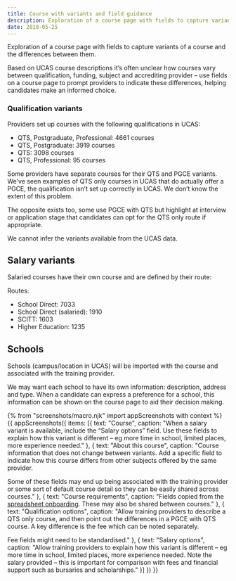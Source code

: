```yaml
---
title: Course with variants and field guidance
description: Exploration of a course page with fields to capture variants of a course and the differences between them.
date: 2018-05-25
---
```

Exploration of a course page with fields to capture variants of a course and the differences between them.

Based on UCAS course descriptions it’s often unclear how courses vary between qualification, funding, subject and accrediting provider – use fields on a course page to prompt providers to indicate these differences, helping candidates make an informed choice.

### Qualification variants

Providers set up courses with the following qualifications in UCAS:

* QTS, Postgraduate, Professional: 4661 courses
* QTS, Postgraduate: 3919 courses
* QTS: 3098 courses
* QTS, Professional: 95 courses

Some providers have separate courses for their QTS and PGCE variants. We’ve seen examples of QTS only courses in UCAS that do actually offer a PGCE, the qualification isn’t set up correctly in UCAS. We don’t know the extent of this problem.

The opposite exists too, some use PGCE with QTS but highlight at interview or application stage that candidates can opt for the QTS only route if appropriate.

We cannot infer the variants available from the UCAS data.

## Salary variants

Salaried courses have their own course and are defined by their route:

Routes:

* School Direct: 7033
* School Direct (salaried): 1910
* SCITT: 1603
* Higher Education: 1235

## Schools

Schools (campus/location in UCAS) will be imported with the course and associated with the training provider.

We may want each school to have its own information: description, address and type. When a candidate can express a preference for a school, this information can be shown on the course page to aid their decision making.

{% from "screenshots/macro.njk" import appScreenshots with context %}
{{ appScreenshots({
  items: [{
    text: "Course",
    caption: "When a salary variant is available, include the “Salary options” field. Use these fields to explain how this variant is different – eg more time in school, limited places, more experience needed."
  }, {
    text: "About this course",
    caption: "Course information that does not change between variants. Add a specific field to indicate how this course differs from other subjects offered by the same provider.

Some of these fields may end up being associated with the training provider or some sort of default course detail so they can be easily shared across courses."
  }, {
    text: "Course requirements",
    caption: "Fields copied from the [spreadsheet onboarding](/publish-teacher-training-courses/original-onboarding). These may also be shared between courses."
  }, {
    text: "Qualification options",
    caption: "Allow training providers to describe a QTS only course, and then point out the differences in a PGCE with QTS course. A key difference is the fee which can be noted separately.

Fee fields might need to be standardised."
  }, {
    text: "Salary options",
    caption: "Allow training providers to explain how this variant is different – eg more time in school, limited places, more experience needed. Note the salary provided – this is important for comparison with fees and financial support such as bursaries and scholarships."
  }]
}) }}
